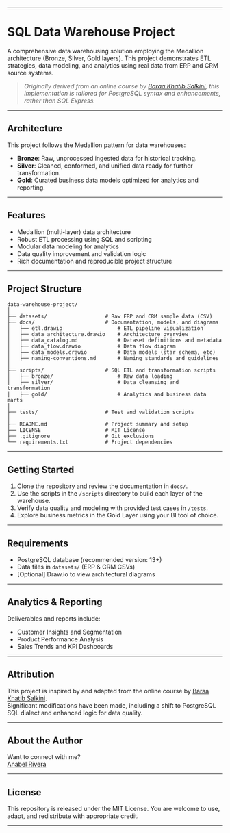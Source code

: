 

***

# SQL Data Warehouse Project

A comprehensive data warehousing solution employing the Medallion architecture (Bronze, Silver, Gold layers). This project demonstrates ETL strategies, data modeling, and analytics using real data from ERP and CRM source systems.

> _Originally derived from an online course by [Baraa Khatib Salkini](https://www.linkedin.com/in/baraa-khatib-salkini/), this implementation is tailored for PostgreSQL syntax and enhancements, rather than SQL Express._

***

## Architecture

This project follows the Medallion pattern for data warehouses:

- **Bronze**: Raw, unprocessed ingested data for historical tracking.
- **Silver**: Cleaned, conformed, and unified data ready for further transformation.
- **Gold**: Curated business data models optimized for analytics and reporting.

***

## Features

- Medallion (multi-layer) data architecture
- Robust ETL processing using SQL and scripting
- Modular data modeling for analytics
- Data quality improvement and validation logic
- Rich documentation and reproducible project structure

***

## Project Structure

```
data-warehouse-project/
│
├── datasets/                   # Raw ERP and CRM sample data (CSV)
├── docs/                       # Documentation, models, and diagrams
│   ├── etl.drawio                  # ETL pipeline visualization
│   ├── data_architecture.drawio    # Architecture overview
│   ├── data_catalog.md             # Dataset definitions and metadata
│   ├── data_flow.drawio            # Data flow diagram
│   ├── data_models.drawio          # Data models (star schema, etc)
│   ├── naming-conventions.md       # Naming standards and guidelines
│
├── scripts/                    # SQL ETL and transformation scripts
│   ├── bronze/                     # Raw data loading
│   ├── silver/                     # Data cleansing and transformation
│   ├── gold/                       # Analytics and business data marts
│
├── tests/                      # Test and validation scripts
│
├── README.md                   # Project summary and setup
├── LICENSE                     # MIT License
├── .gitignore                  # Git exclusions
└── requirements.txt            # Project dependencies
```

***

## Getting Started

1. Clone the repository and review the documentation in `docs/`.
2. Use the scripts in the `/scripts` directory to build each layer of the warehouse.
3. Verify data quality and modeling with provided test cases in `/tests`.
4. Explore business metrics in the Gold Layer using your BI tool of choice.

***

## Requirements

- PostgreSQL database (recommended version: 13+)
- Data files in `datasets/` (ERP & CRM CSVs)
- [Optional] Draw.io to view architectural diagrams

***

## Analytics & Reporting

Deliverables and reports include:

- Customer Insights and Segmentation
- Product Performance Analysis
- Sales Trends and KPI Dashboards

***

## Attribution

This project is inspired by and adapted from the online course by [Baraa Khatib Salkini](https://www.linkedin.com/in/baraa-khatib-salkini/).  
Significant modifications have been made, including a shift to PostgreSQL SQL dialect and enhanced logic for data quality.

***

## About the Author

Want to connect with me?  
[Anabel Rivera]([https://www.linkedin.com/in/your-linkedin-profile/](https://www.linkedin.com/in/anabel-rivera-v/))

***

## License

This repository is released under the MIT License. You are welcome to use, adapt, and redistribute with appropriate credit.

***

